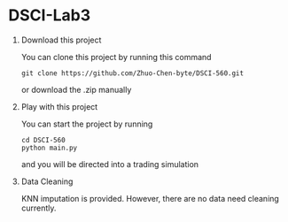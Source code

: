 # DSCI-Lab3 #
1. Download this project

    You can clone this project by running this command
  
    ```shell
    git clone https://github.com/Zhuo-Chen-byte/DSCI-560.git
    ```
    
    or download the .zip manually
    
2. Play with this project
   
    You can start the project by running
    
    ```shell
    cd DSCI-560
    python main.py
    ```
    
    and you will be directed into a trading simulation
   
3. Data Cleaning
   
   KNN imputation is provided. However, there are no data need cleaning currently.
